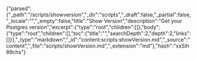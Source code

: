 {"parsed":{"_path":"/scripts/showversion","_dir":"scripts","_draft":false,"_partial":false,"_locale":"","_empty":false,"title":"Show Version","description":"Get your Postgres version","excerpt":{"type":"root","children":[]},"body":{"type":"root","children":[],"toc":{"title":"","searchDepth":2,"depth":2,"links":[]}},"_type":"markdown","_id":"content:scripts:showVersion.md","_source":"content","_file":"scripts/showVersion.md","_extension":"md"},"hash":"xxSih89chs"}